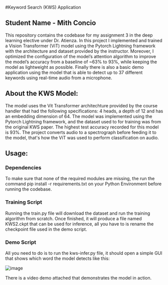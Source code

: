 #Keyword Search (KWS) Application

## Student Name - Mith Concio

This repository contains the codebase for my assignment 3 in the deep learning elective under Dr. Atienza. In this project I implemented and trained a Vision Transformer (ViT) model using the Pytorch Lightning framework with the architecture and dataset provided by the instructor. Moreover, I optimized the configuration of the model’s attention algorithm to improve the model’s accuracy from a baseline of ~63% to 93%, while keeping the model as lightweight as possible. Finally there is also a basic demo application using the model that is able to detect up to 37 different keywords using real-time audio from a microphone.

## About the KWS Model:
The model uses the Vit Transformer architechture provided by the course handler that had the following specifications: 4 heads, a depth of 12 and has an embedding dimension of 64. The model was implemented using the Pytorch Lightning framework, and the dataset used to for training was from the original KWS paper. The highest test accuracy recorded for this model is 93%. The project converts audio to a spectrograph before feeding it to the model, that's how the ViT was used to perform classification on audio.  

## Usage:
### Dependencies
To make sure that none of the required modules are missing, the run the command pip install -r requirements.txt on your Python Environment before running the codebase. 

### Training Script
Running the train.py file will download the dataset and run the training algorithm from scratch. Once finished, it will produce a file named KWS2.ckpt that can be used for inference, all you have to is rename the checkpoint file used in the demo script. 

### Demo Script

All you need to do is to run the kws-infer.py file, it should open a simple GUI that shows which word the model detects like this:

![image](https://github.com/revelrush/Deep-Learning-Project-KWS/assets/84671795/e7a78525-8505-45b2-ab86-a5dd3bad12d6)

There is a video demo attached that demonstrates the model in action.




